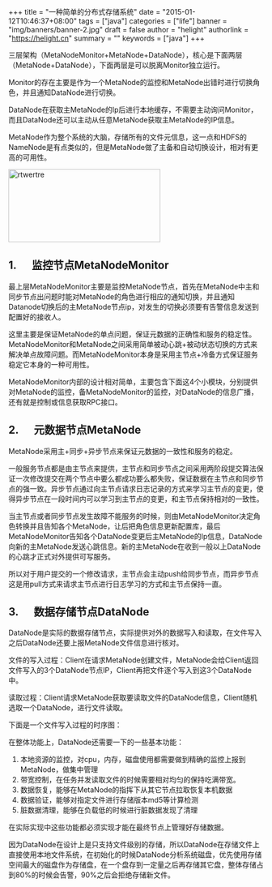 +++
title = "一种简单的分布式存储系统"
date = "2015-01-12T10:46:37+08:00"
tags = ["java"]
categories = ["life"]
banner = "img/banners/banner-2.jpg"
draft = false
author = "helight"
authorlink = "https://helight.cn"
summary = ""
keywords = ["java"]
+++

三层架构（MetaNodeMonitor+MetaNode+DataNode），核心是下面两层（MetaNode+DataNode），下面两层是可以脱离Monitor独立运行。

Monitor的存在主要是作为一个MetaNode的监控和MetaNode出错时进行切换角色，并且通知DataNode进行切换。

DataNode在获取主MetaNode的Ip后进行本地缓存，不需要主动询问Monitor，而且DataNode还可以主动从任意MetaNode获取主MetaNode的IP信息。

MetaNode作为整个系统的大脑，存储所有的文件元信息，这一点和HDFS的NameNode是有点类似的，但是MetaNode做了主备和自动切换设计，相对有更高的可用性。

<a href="/zb_users/upload/2015/01/rtwertre.png"><img class="alignnone size-medium wp-image-863" src="/zb_users/upload/2015/01/rtwertre-300x144.png" alt="rtwertre" width="300" height="144" /></a>
<h2>1.      监控节点MetaNodeMonitor</h2>
最上层MetaNodeMonitor主要是监控MetaNode节点，首先在MetaNode中主和同步节点出问题时能对MetaNode的角色进行相应的通知切换，并且通知Datanode切换后的主MetaNode节点ip，对发生的切换必须要有告警信息发送到配置好的接收人。

这里主要是保证MetaNode的单点问题，保证元数据的正确性和服务的稳定性。MetaNodeMonitor和MetaNode之间采用简单被动心跳+被动状态切换的方式来解决单点故障问题。而MetaNodeMonitor本身是采用主节点+冷备方式保证服务稳定它本身的一种可用性。

MetaNodeMonitor内部的设计相对简单，主要包含下面这4个小模块，分别提供对MetaNode的监控，备MetaNodeMonitor的监控，对DataNode的信息广播，还有就是控制或信息获取RPC接口。
<h3></h3>
<h2>2.      元数据节点MetaNode</h2>
MetaNode采用主+同步+异步节点来保证元数据的一致性和服务的稳定。

一般服务节点都是由主节点来提供，主节点和同步节点之间采用两阶段提交算法保证一次修改提交在两个节点中要么都成功要么都失败，保证数据在主节点和同步节点的强一致。异步节点通过向主节点请求日志记录的方式来学习主节点的变更，使得异步节点在一段时间内可以学习到主节点的变更，和主节点保持相对的一致性。

当主节点或者同步节点发生故障不能服务的时候，则由MetaNodeMonitor决定角色转换并且告知各个MetaNode，让后把角色信息更新配置库，最后MetaNodeMonitor告知各个DataNode变更后主MetaNode的Ip信息，DataNode向新的主MetaNode发送心跳信息。新的主MetaNode在收到一般以上DataNode的心跳才正式对外提供可写服务。

所以对于用户提交的一个修改请求，主节点会主动push给同步节点，而异步节点这是用pull方式来请求主节点进行日志学习的方式和主节点保持一直。
<h2>3.      数据存储节点DataNode</h2>
DataNode是实际的数据存储节点，实际提供对外的数据写入和读取，在文件写入之后DataNode还要上报MetaNode文件信息进行核对。

文件的写入过程：Client在请求MetaNode创建文件，MetaNode会给Client返回文件写入的3个DataNode节点IP，Client再把文件逐个写入到这3个DataNode中。

读取过程：Client请求MetaNode获取要读取文件的DataNode信息，Client随机选取一个DataNode，进行文件读取。

下面是一个文件写入过程的时序图：

在整体功能上，DataNode还需要一下的一些基本功能：
<ol>
	<li>本地资源的监控，对cpu，内存，磁盘使用都需要做到精确的监控上报到MetaNode，做集中管理</li>
	<li>带宽控制，在任务并发读取文件的时候需要相对均匀的保持吃满带宽。</li>
	<li>数据恢复，能够在MetaNode的指挥下从其它节点拉取恢复本机数据</li>
	<li>数据验证，能够对指定文件进行存储版本md5等计算检测</li>
	<li>脏数据清理，能够在负载低的时候进行脏数据发现了清理</li>
</ol>
在实际实现中这些功能都必须实现才能在最终节点上管理好存储数据。

因为DataNode在设计上是只支持文件级别的存储，所以DataNode在存储文件上直接使用本地文件系统，在初始化的时候DataNode分析系统磁盘，优先使用存储空间最大的磁盘作为存储盘，在一个盘存到一定量之后再存储其它盘，整体存储占到80%的时候会告警，90%之后会拒绝存储新文件。